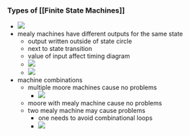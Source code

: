 ### Types of [[Finite State Machines]]
+ ![](../../z_images/Pasted%20image%2020221031173538.png)
+ mealy machines have different outputs for the same state
	+ output written outside of state circle
	+ next to state transition
	+ value of input affect timing diagram
	+ ![](../../z_images/Pasted%20image%2020221031173749.png)
	+ ![](../../z_images/Pasted%20image%2020221031173711.png)
+ machine combinations
	+ multiple moore machines cause no problems
		+ ![](../../z_images/Pasted%20image%2020221031174731.png)
	+ moore with mealy machine cause no problems
	+ two mealy machine may cause problems
		+ one needs to avoid combinational loops
		+ ![](../../z_images/Pasted%20image%2020221031174837.png)